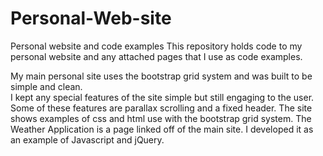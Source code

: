 # Personal-Web-site
Personal website and code examples
This repository holds code to my personal website and any attached pages that I use as code examples.

My main personal site uses the bootstrap grid system and was built to be simple and clean.  
I kept any special features of the site simple but still engaging to the user.
Some of these features are parallax scrolling and a fixed header.
The site shows examples of css and html use with the bootstrap grid system.
The Weather Application is a page linked off of the main site.
I developed it as an example of Javascript and jQuery.


